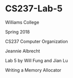 # CS237-Lab-5

Williams College

Spring 2018

CS237 Computer Organization

Jeannie Albrecht


Lab 5 by Will Fung and Jian Lu

Writing a Memory Allocator
